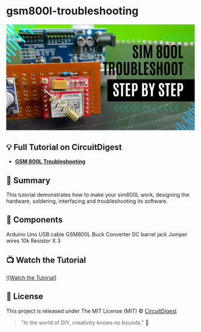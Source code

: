 # gsm800l-troubleshooting

![temperate controlled fan using arduino ](https://github.com/Circuit-Digest/gsm800l-arduino-interfacing/blob/main/images/Blue%20Gradient%20Modern%20Freelancer%20YouTube%20Thumbnail%20%20(1).jpg)


## 💡 Full Tutorial on CircuitDigest

- [**GSM 800L Troubleshooting**](https://circuitdigest.com/microcontroller-projects/interfacing-sim800l-with-arduino-troubleshooting-common-problems)


## 📜 Summary
This tutorial demonstrates how to make your sim800L work, designing the hardware, soldering, interfacing and troubleshooting its software.


## 🧰 Components
Arduino Uno
USB cable
GSM800L
Buck Converter
DC barrel jack
Jumper wires
10k Resistor X 3


## 📺 Watch the Tutorial

[![Watch the Tutorial]](https://youtu.be/XfvsaFSo74I)



## 📝 License

This project is released under The MIT License (MIT) © [CircuitDigest](https://github.com/circuit-digest)

> "In the world of DIY, creativity knows no bounds." 🎨


